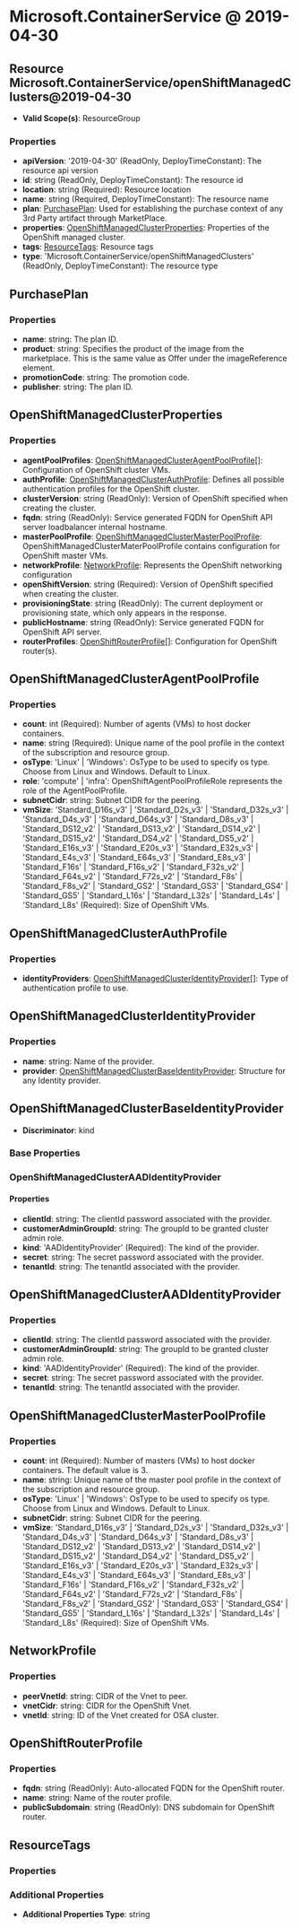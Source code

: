 # Microsoft.ContainerService @ 2019-04-30

## Resource Microsoft.ContainerService/openShiftManagedClusters@2019-04-30
* **Valid Scope(s)**: ResourceGroup
### Properties
* **apiVersion**: '2019-04-30' (ReadOnly, DeployTimeConstant): The resource api version
* **id**: string (ReadOnly, DeployTimeConstant): The resource id
* **location**: string (Required): Resource location
* **name**: string (Required, DeployTimeConstant): The resource name
* **plan**: [PurchasePlan](#purchaseplan): Used for establishing the purchase context of any 3rd Party artifact through MarketPlace.
* **properties**: [OpenShiftManagedClusterProperties](#openshiftmanagedclusterproperties): Properties of the OpenShift managed cluster.
* **tags**: [ResourceTags](#resourcetags): Resource tags
* **type**: 'Microsoft.ContainerService/openShiftManagedClusters' (ReadOnly, DeployTimeConstant): The resource type

## PurchasePlan
### Properties
* **name**: string: The plan ID.
* **product**: string: Specifies the product of the image from the marketplace. This is the same value as Offer under the imageReference element.
* **promotionCode**: string: The promotion code.
* **publisher**: string: The plan ID.

## OpenShiftManagedClusterProperties
### Properties
* **agentPoolProfiles**: [OpenShiftManagedClusterAgentPoolProfile](#openshiftmanagedclusteragentpoolprofile)[]: Configuration of OpenShift cluster VMs.
* **authProfile**: [OpenShiftManagedClusterAuthProfile](#openshiftmanagedclusterauthprofile): Defines all possible authentication profiles for the OpenShift cluster.
* **clusterVersion**: string (ReadOnly): Version of OpenShift specified when creating the cluster.
* **fqdn**: string (ReadOnly): Service generated FQDN for OpenShift API server loadbalancer internal hostname.
* **masterPoolProfile**: [OpenShiftManagedClusterMasterPoolProfile](#openshiftmanagedclustermasterpoolprofile): OpenShiftManagedClusterMaterPoolProfile contains configuration for OpenShift master VMs.
* **networkProfile**: [NetworkProfile](#networkprofile): Represents the OpenShift networking configuration
* **openShiftVersion**: string (Required): Version of OpenShift specified when creating the cluster.
* **provisioningState**: string (ReadOnly): The current deployment or provisioning state, which only appears in the response.
* **publicHostname**: string (ReadOnly): Service generated FQDN for OpenShift API server.
* **routerProfiles**: [OpenShiftRouterProfile](#openshiftrouterprofile)[]: Configuration for OpenShift router(s).

## OpenShiftManagedClusterAgentPoolProfile
### Properties
* **count**: int (Required): Number of agents (VMs) to host docker containers.
* **name**: string (Required): Unique name of the pool profile in the context of the subscription and resource group.
* **osType**: 'Linux' | 'Windows': OsType to be used to specify os type. Choose from Linux and Windows. Default to Linux.
* **role**: 'compute' | 'infra': OpenShiftAgentPoolProfileRole represents the role of the AgentPoolProfile.
* **subnetCidr**: string: Subnet CIDR for the peering.
* **vmSize**: 'Standard_D16s_v3' | 'Standard_D2s_v3' | 'Standard_D32s_v3' | 'Standard_D4s_v3' | 'Standard_D64s_v3' | 'Standard_D8s_v3' | 'Standard_DS12_v2' | 'Standard_DS13_v2' | 'Standard_DS14_v2' | 'Standard_DS15_v2' | 'Standard_DS4_v2' | 'Standard_DS5_v2' | 'Standard_E16s_v3' | 'Standard_E20s_v3' | 'Standard_E32s_v3' | 'Standard_E4s_v3' | 'Standard_E64s_v3' | 'Standard_E8s_v3' | 'Standard_F16s' | 'Standard_F16s_v2' | 'Standard_F32s_v2' | 'Standard_F64s_v2' | 'Standard_F72s_v2' | 'Standard_F8s' | 'Standard_F8s_v2' | 'Standard_GS2' | 'Standard_GS3' | 'Standard_GS4' | 'Standard_GS5' | 'Standard_L16s' | 'Standard_L32s' | 'Standard_L4s' | 'Standard_L8s' (Required): Size of OpenShift VMs.

## OpenShiftManagedClusterAuthProfile
### Properties
* **identityProviders**: [OpenShiftManagedClusterIdentityProvider](#openshiftmanagedclusteridentityprovider)[]: Type of authentication profile to use.

## OpenShiftManagedClusterIdentityProvider
### Properties
* **name**: string: Name of the provider.
* **provider**: [OpenShiftManagedClusterBaseIdentityProvider](#openshiftmanagedclusterbaseidentityprovider): Structure for any Identity provider.

## OpenShiftManagedClusterBaseIdentityProvider
* **Discriminator**: kind

### Base Properties
### OpenShiftManagedClusterAADIdentityProvider
#### Properties
* **clientId**: string: The clientId password associated with the provider.
* **customerAdminGroupId**: string: The groupId to be granted cluster admin role.
* **kind**: 'AADIdentityProvider' (Required): The kind of the provider.
* **secret**: string: The secret password associated with the provider.
* **tenantId**: string: The tenantId associated with the provider.


## OpenShiftManagedClusterAADIdentityProvider
### Properties
* **clientId**: string: The clientId password associated with the provider.
* **customerAdminGroupId**: string: The groupId to be granted cluster admin role.
* **kind**: 'AADIdentityProvider' (Required): The kind of the provider.
* **secret**: string: The secret password associated with the provider.
* **tenantId**: string: The tenantId associated with the provider.

## OpenShiftManagedClusterMasterPoolProfile
### Properties
* **count**: int (Required): Number of masters (VMs) to host docker containers. The default value is 3.
* **name**: string: Unique name of the master pool profile in the context of the subscription and resource group.
* **osType**: 'Linux' | 'Windows': OsType to be used to specify os type. Choose from Linux and Windows. Default to Linux.
* **subnetCidr**: string: Subnet CIDR for the peering.
* **vmSize**: 'Standard_D16s_v3' | 'Standard_D2s_v3' | 'Standard_D32s_v3' | 'Standard_D4s_v3' | 'Standard_D64s_v3' | 'Standard_D8s_v3' | 'Standard_DS12_v2' | 'Standard_DS13_v2' | 'Standard_DS14_v2' | 'Standard_DS15_v2' | 'Standard_DS4_v2' | 'Standard_DS5_v2' | 'Standard_E16s_v3' | 'Standard_E20s_v3' | 'Standard_E32s_v3' | 'Standard_E4s_v3' | 'Standard_E64s_v3' | 'Standard_E8s_v3' | 'Standard_F16s' | 'Standard_F16s_v2' | 'Standard_F32s_v2' | 'Standard_F64s_v2' | 'Standard_F72s_v2' | 'Standard_F8s' | 'Standard_F8s_v2' | 'Standard_GS2' | 'Standard_GS3' | 'Standard_GS4' | 'Standard_GS5' | 'Standard_L16s' | 'Standard_L32s' | 'Standard_L4s' | 'Standard_L8s' (Required): Size of OpenShift VMs.

## NetworkProfile
### Properties
* **peerVnetId**: string: CIDR of the Vnet to peer.
* **vnetCidr**: string: CIDR for the OpenShift Vnet.
* **vnetId**: string: ID of the Vnet created for OSA cluster.

## OpenShiftRouterProfile
### Properties
* **fqdn**: string (ReadOnly): Auto-allocated FQDN for the OpenShift router.
* **name**: string: Name of the router profile.
* **publicSubdomain**: string (ReadOnly): DNS subdomain for OpenShift router.

## ResourceTags
### Properties
### Additional Properties
* **Additional Properties Type**: string

